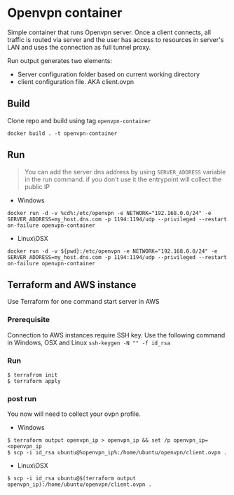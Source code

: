 # Openvpn container

Simple container that runs Openvpn server.
Once a client connects, all traffic is routed via server and the user has access to resources in server's LAN and uses the connection as full tunnel proxy.

Run output generates two elements:
* Server configuration folder based on current working directory
* client configuration file. AKA client.ovpn

## Build
Clone repo and build using tag `openvpn-container`

`docker build . -t openvpn-container`

## Run

> You can add the server dns address by using `SERVER_ADDRESS` variable in the run command. if you don't use it the entrypoint will collect the public IP

* Windows

`docker run -d -v %cd%:/etc/openvpn -e NETWORK="192.168.0.0/24" -e SERVER_ADDRESS=my_host.dns.com -p 1194:1194/udp --privileged --restart on-failure openvpn-container`
* Linux\OSX

`docker run -d -v ${pwd}:/etc/openvpn -e NETWORK="192.168.0.0/24" -e SERVER_ADDRESS=my_host.dns.com -p 1194:1194/udp --privileged --restart on-failure openvpn-container`

## Terraform and AWS instance

Use Terraform for one command start server in AWS

### Prerequisite

Connection to AWS instances require SSH key. Use the following command in Windows, OSX and Linux
`ssh-keygen -N "" -f id_rsa`

### Run

```
$ terrafrom init
$ terraform apply
```

### post run

You now will need to collect your ovpn profile.

* Windows

```
$ terraform output openvpn_ip > openvpn_ip && set /p openvpn_ip=<openvpn_ip
$ scp -i id_rsa ubuntu@%openvpn_ip%:/home/ubuntu/openvpn/client.ovpn .
```

* Linux\OSX

```
$ scp -i id_rsa ubuntu@$(terraform output openvpn_ip):/home/ubuntu/openvpn/client.ovpn .
```